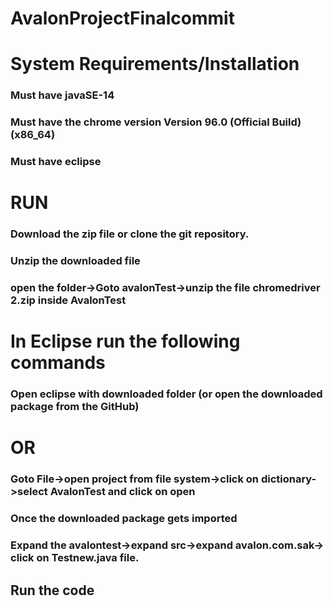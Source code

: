 # AvalonProjectFinalcommit



# System Requirements/Installation
### Must have javaSE-14
### Must have the chrome version Version 96.0 (Official Build) (x86_64)
### Must have eclipse

# RUN
### Download the zip file or clone the git repository.
### Unzip the downloaded file
### open the folder->Goto avalonTest->unzip the file chromedriver 2.zip inside AvalonTest

# In Eclipse run the following commands
### Open eclipse with downloaded folder (or open the downloaded package from the GitHub) 
  # OR
### Goto File->open project from file system->click on dictionary->select AvalonTest and click on open


### Once the downloaded package gets imported 
### Expand the avalontest->expand src->expand avalon.com.sak-> click on Testnew.java file.

 

## Run the code 
